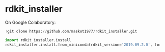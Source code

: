 # rdkit_installer

On Google Colaboratory:

```python
!git clone https://github.com/maskot1977/rdkit_installer.git

import rdkit_installer.install
rdkit_installer.install.from_miniconda(rdkit_version='2019.09.2.0', force=True)
```
